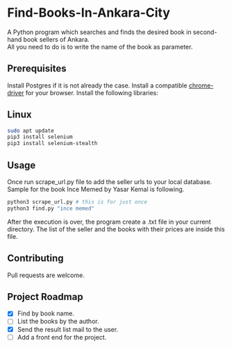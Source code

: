 # Find-Books-In-Ankara-City
A Python program which searches and finds the desired book in second-hand book sellers of Ankara.<br>
All you need to do is to write the name of the book as parameter.
## Prerequisites
Install Postgres if it is not already the case.
Install a compatible [chrome-driver](https://developer.chrome.com/docs/chromedriver/downloads) for your browser.
Install the following libraries:
## Linux
```bash
sudo apt update
pip3 install selenium
pip3 install selenium-stealth
```
## Usage
Once run scrape_url.py file to add the seller urls to your local database.<br>
Sample for the book Ince Memed by Yasar Kemal is following.
```bash
python3 scrape_url.py # this is for just once
python3 find.py "ince memed"
```
After the execution is over, the program create a .txt file in your current directory.
The list of the seller and the books with their prices are inside this file.
## Contributing
Pull requests are welcome.

## Project Roadmap
 * [x] Find by book name.
 * [ ] List the books by the author.
 * [x] Send the result list mail to the user.
 * [ ] Add a front end for the project.
